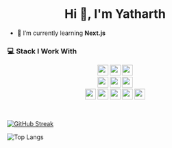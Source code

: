 <h1 align="center">Hi 👋, I'm Yatharth</h1>

- 🌱 I’m currently learning **Next.js**

### 💻 Stack I Work With

<p  align="center">

<!-- Programming Language -->
<img src="https://img.shields.io/badge/JavaScript-F7DF1E?style=for-the-badge&logo=javascript&logoColor=black" height="25">
<img src="https://img.shields.io/badge/React-20232A?style=for-the-badge&logo=react&logoColor=61DAFB" height="25">
<img src="https://img.shields.io/badge/Node.js-43853D?style=for-the-badge&logo=node-dot-js&logoColor=white" height="25">
<br>
<img src="https://img.shields.io/badge/Express.js-000000?style=for-the-badge&logo=Supabase&logoColor=white" height="25">
<img src="https://img.shields.io/badge/MongoDB-4EA94B?style=for-the-badge&logo=mongodb&logoColor=white" height="25">
<img src="https://img.shields.io/badge/MySQL-00000F?style=for-the-badge&logo=mysql&logoColor=white" height="25">
<br>
<img src="https://img.shields.io/badge/HTML5-E34F26?style=for-the-badge&logo=html5&logoColor=white" height="25">
<img src="https://img.shields.io/badge/CSS3-1572B6?style=for-the-badge&logo=css3&logoColor=whitee" height="25">
<img src="https://img.shields.io/badge/Material--UI-0081CB?style=for-the-badge&logo=material-ui&logoColor=white" height="25">
<img src="https://img.shields.io/badge/Tailwind_CSS-38B2AC?style=for-the-badge&logo=tailwind-css&logoColor=white" height="25">
<img src="https://img.shields.io/badge/Ant%20Design-1890FF?style=for-the-badge&logo=antdesign&logoColor=white" height="25">

</p>
<br>

[![GitHub Streak](http://github-readme-streak-stats.herokuapp.com?user=yatharth-97&theme=material-palenight)](https://git.io/streak-stats)

![Top Langs](https://github-readme-stats.vercel.app/api/top-langs/?username=yatharth-97&theme=monokai)
